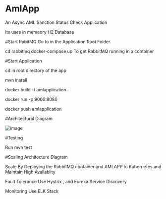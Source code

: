 # AmlApp

An Async AML Sanction Status Check Application

Its uses in memeory H2 Database

#Start RabitMQ
Go to in the Application Root Folder

cd rabbitmq
docker-compose up
To get RabbitMQ running in a container

#Start Application


cd in root directory of the app

mvn install

docker build -t amlapplication .

docker run -p 9000:8080

docker push amlapplication 

#Architectural Diagram

![image](https://user-images.githubusercontent.com/70537453/134481904-0a1c4883-e1a5-4bd7-b74f-82020cf7e247.png)

#Testing

Run 
mvn test

#Scaling Architecture Diagram

Scale By Deploying the RabbitMQ container and AMLAPP to Kubernetes and Maintain High Availablity

Fault Tolerance Use Hystrix , and Eureka Service Discovery

Monitoring Use ELK Stack
